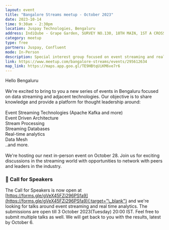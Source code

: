 ```yaml
---
layout: event
title: "Bangalore Streams meetup - October 2023"
date: 2023-10-14
time: 9:30am - 2:30pm
location: Juspay Technologies, Bengaluru
address: IndiQube - Grape Garden, SURVEY NO.130, 18TH MAIN, 1ST A CROSS, 6TH BLOCK, KORAMANGALA, BENGALURU – 560095
category: meetup
type: free
partners: Juspay, Confluent
mode: In-Person
description: Special interest group focused on event streaming and real time analytics
link: https://www.meetup.com/bangalore-streams/events/295612634
map_link: https://maps.app.goo.gl/TE9HBtqUiKM6ve7r6
---
```


<div class="about">
Hello Bengaluru
<br><br>
We're excited to bring to you a new series of events in Bengaluru focused on data streaming and adjacent technologies. Our objective is to share knowledge and provide a platform for thought leadership around:
<br><br>
Event Streaming Technologies (Apache Kafka and more)<br>
Event Driven Architecture<br>
Stream Processing<br>
Streaming Databases<br>
Real-time analytics<br>
Data Mesh<br>
..and more.
<br><br>
We're hosting our next in-person event on October 28. Join us for exciting discussions in the streaming world with opportunities to network with peers and leaders in the industry.
</div>

### 📢 Call for Speakers

The Call for Speakers is now open at [https://forms.gle/gVeX45FZi296PSfa9](https://forms.gle/gVeX45FZi296PSfa9){:target="\_blank"} and we're looking for talks around event streaming and real time analytics. The submissions are open till 3 October 2023(Tuesday) 20:00 IST. Feel free to submit multiple talks as well. We will get back to you with the results, latest by October 6.
